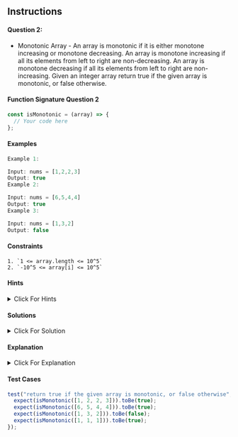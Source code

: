 ## Instructions

#### Question 2:
- Monotonic Array - An array is monotonic if it is either monotone increasing or monotone decreasing. An array is monotone increasing if all its elements from left to right are non-decreasing. An array is monotone decreasing if all its elements from left to right are non-increasing. Given an integer array return true if the given array is monotonic, or false otherwise.

#### Function Signature Question 2

```js
const isMonotonic = (array) => {
  // Your code here
};
```

#### Examples
```js
Example 1:

Input: nums = [1,2,2,3]
Output: true
Example 2:

Input: nums = [6,5,4,4]
Output: true
Example 3:

Input: nums = [1,3,2]
Output: false
```

#### Constraints
```
1. `1 <= array.length <= 10^5`
2. `-10^5 <= array[i] <= 10^5`
```

#### Hints
<details>
  <summary>Click For Hints</summary>
1. Try checking the array in a single pass to determine if it is monotonic.
2. You can use boolean flags to track whether the array is increasing or decreasing.

#### Claryfying questions
- Is an empty array monotonic? Yes
- Is the array with only one integer monotonic? Yes
</details>

#### Solutions
<details>
  <summary>Click For Solution</summary>

```js
const isMonotonic = (array) => {
  let isIncreasing = true;
  let isDecreasing = true;

  for (let i = 1; i < array.length; i++) {
    if (array[i] > array[i - 1]) {
      isDecreasing = false;
    }
    if (array[i] < array[i - 1]) {
      isIncreasing = false;
    }
  }

  return isIncreasing || isDecreasing;
};
```
</details>

#### Explanation
<details>
  <summary>Click For Explanation</summary>
  The function `isMonotonic` checks if the array is either entirely non-increasing or non-decreasing. It uses two boolean flags, `isIncreasing` and `isDecreasing`, initialized to `true`. As it iterates through the array, it adjusts these flags based on the comparison between consecutive elements. Finally, it returns `true` if either flag remains `true`, indicating that the array is monotonic.
</details>

#### Test Cases
```js
test("return true if the given array is monotonic, or false otherwise", () => {
  expect(isMonotonic([1, 2, 2, 3])).toBe(true);
  expect(isMonotonic([6, 5, 4, 4])).toBe(true);
  expect(isMonotonic([1, 3, 2])).toBe(false);
  expect(isMonotonic([1, 1, 1])).toBe(true);
});
```